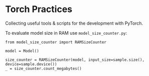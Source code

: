 # Torch Practices
Collecting useful tools &amp; scripts for the development with PyTorch.

To evaluate model size in RAM use `model_size_counter.py`:

```
from model_size_counter import RAMSizeCounter

model = Model()

size_counter = RAMSizeCounter(model, input_size=sample.size(), device=sample.device())
_ = size_counter.count_megabytes()
```

